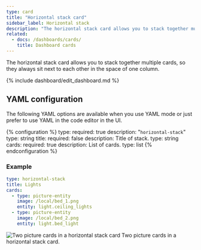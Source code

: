 ```yaml
---
type: card
title: "Horizontal stack card"
sidebar_label: Horizontal stack
description: "The horizontal stack card allows you to stack together multiple cards, so they always sit next to each other in the space of one column."
related:
  - docs: /dashboards/cards/
    title: Dashboard cards
---
```


The horizontal stack card allows you to stack together multiple cards, so they always sit next to each other in the space of one column.

{% include dashboard/edit_dashboard.md %}

## YAML configuration

The following YAML options are available when you use YAML mode or just prefer to use YAML in the code editor in the UI.

{% configuration %}
type:
  required: true
  description: "`horizontal-stack`"
  type: string
title:
  required: false
  description: Title of stack.
  type: string
cards:
  required: true
  description: List of cards.
  type: list
{% endconfiguration %}

### Example

```yaml
type: horizontal-stack
title: Lights
cards:
  - type: picture-entity
    image: /local/bed_1.png
    entity: light.ceiling_lights
  - type: picture-entity
    image: /local/bed_2.png
    entity: light.bed_light
```

<p class='img'>
  <img src='/images/dashboards/horizontal_stack.png' alt='Two picture cards in a horizontal stack card'>
  Two picture cards in a horizontal stack card.
</p>
